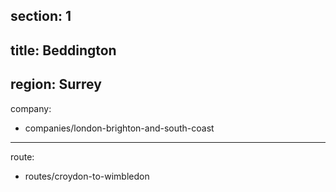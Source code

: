 section: 1
----
title: Beddington
----
region: Surrey
----
company:
- companies/london-brighton-and-south-coast
----
route:
- routes/croydon-to-wimbledon
